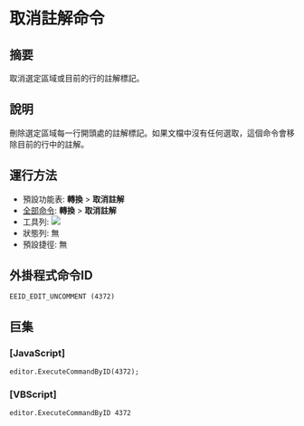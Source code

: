 # 取消註解命令

## 摘要

取消選定區域或目前的行的註解標記。

## 說明

刪除選定區域每一行開頭處的註解標記。如果文檔中沒有任何選取，這個命令會移除目前的行中的註解。

## 運行方法

- 預設功能表: **轉換** \> **取消註解**
- [全部命令](../tools/all_commands): **轉換** \> **取消註解**
- 工具列: ![](../../images/edituncomment..png)
- 狀態列: 無
- 預設捷徑: 無

## 外掛程式命令ID

```
EEID_EDIT_UNCOMMENT (4372)
```

## 巨集

### \[JavaScript\]

```
editor.ExecuteCommandByID(4372);
```

### \[VBScript\]

```
editor.ExecuteCommandByID 4372
```
